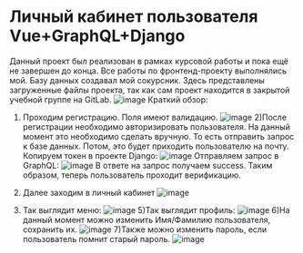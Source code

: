# Личный кабинет пользователя Vue+GraphQL+Django
Данный проект был реализован в рамках курсовой работы и пока ещё не завершен до конца.
Все работы по фронтенд-проекту выполнялись мой. Базу данных создавал мой сокурсник.
Здесь представлены загруженные файлы проекта, так как сам проект находится в закрытой учебной группе на GitLab.
![image](https://user-images.githubusercontent.com/87518745/158064854-577cecf8-5df1-4d95-a931-dffa52f811fa.png)
Краткий обзор:
1) Проходим регистрацию. Поля имеют валидацию.
![image](https://user-images.githubusercontent.com/87518745/158064883-12f32800-419f-4e9b-badf-8ebb26775621.png)
2)После регистрации необходимо авторизировать пользователя. На данный момент это необходимо сделать вручную. То есть отправить запрос к базе данных. Потом, это будет приходить пользователю на почту.
Копируем токен в проекте Django:
![image](https://user-images.githubusercontent.com/87518745/158065211-e67aa70b-97cb-4a7f-aad7-58f3a0238755.png)
Отправляем запрос в GraphQL:
![image](https://user-images.githubusercontent.com/87518745/158065282-5b9c3254-b2c3-4fc4-b9fc-57833730c207.png)
В ответе на запрос получаем success. Таким образом, теперь пользователь проходит верификацию.

3) Далее заходим в личный кабинет
![image](https://user-images.githubusercontent.com/87518745/158065661-380ff484-3ed6-49f4-8cc8-295f1246be28.png)
4) Так выглядит меню:
![image](https://user-images.githubusercontent.com/87518745/158065685-189cc499-7fc7-44fe-9363-51a8f3a64d17.png)
5)Так выглядит профиль:
![image](https://user-images.githubusercontent.com/87518745/158065710-f32d84c9-b445-4df3-8f81-d95071432849.png)
6)На данный момент можно изменить Имя/Фамилию пользователя, сохранить их.
![image](https://user-images.githubusercontent.com/87518745/158065748-5257c607-95b3-47b4-afee-8b988e14f0df.png)
7)Также можно изменить пароль, если пользователь помнит старый пароль.
![image](https://user-images.githubusercontent.com/87518745/158065837-4e3622e5-7dfa-4414-b690-8deb30ba0616.png)

